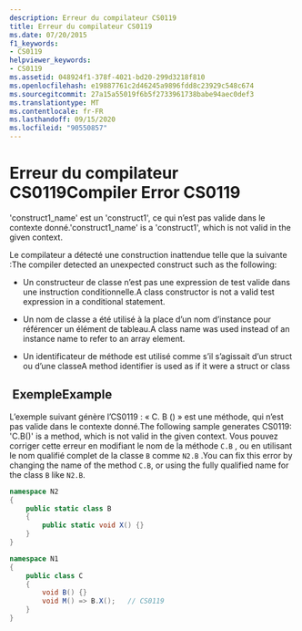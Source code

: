 ```yaml
---
description: Erreur du compilateur CS0119
title: Erreur du compilateur CS0119
ms.date: 07/20/2015
f1_keywords:
- CS0119
helpviewer_keywords:
- CS0119
ms.assetid: 048924f1-378f-4021-bd20-299d3218f810
ms.openlocfilehash: e19887761c2d46245a9896fdd8c23929c548c674
ms.sourcegitcommit: 27a15a55019f6b5f2733961738babe94aec0def3
ms.translationtype: MT
ms.contentlocale: fr-FR
ms.lasthandoff: 09/15/2020
ms.locfileid: "90550857"
---
```

# <a name="compiler-error-cs0119"></a><span data-ttu-id="dfaa8-103">Erreur du compilateur CS0119</span><span class="sxs-lookup"><span data-stu-id="dfaa8-103">Compiler Error CS0119</span></span>
<span data-ttu-id="dfaa8-104">'construct1_name' est un 'construct1', ce qui n’est pas valide dans le contexte donné.</span><span class="sxs-lookup"><span data-stu-id="dfaa8-104">'construct1_name' is a 'construct1', which is not valid in the given context.</span></span>  
  
 <span data-ttu-id="dfaa8-105">Le compilateur a détecté une construction inattendue telle que la suivante :</span><span class="sxs-lookup"><span data-stu-id="dfaa8-105">The compiler detected an unexpected construct such as the following:</span></span>  
  
- <span data-ttu-id="dfaa8-106">Un constructeur de classe n’est pas une expression de test valide dans une instruction conditionnelle.</span><span class="sxs-lookup"><span data-stu-id="dfaa8-106">A class constructor is not a valid test expression in a conditional statement.</span></span>  
  
- <span data-ttu-id="dfaa8-107">Un nom de classe a été utilisé à la place d’un nom d’instance pour référencer un élément de tableau.</span><span class="sxs-lookup"><span data-stu-id="dfaa8-107">A class name was used instead of an instance name to refer to an array element.</span></span>  
  
- <span data-ttu-id="dfaa8-108">Un identificateur de méthode est utilisé comme s’il s’agissait d’un struct ou d’une classe</span><span class="sxs-lookup"><span data-stu-id="dfaa8-108">A method identifier is used as if it were a struct or class</span></span>  
  
## <a name="example"></a><span data-ttu-id="dfaa8-109"> Exemple</span><span class="sxs-lookup"><span data-stu-id="dfaa8-109">Example</span></span>  
 <span data-ttu-id="dfaa8-110">L’exemple suivant génère l’CS0119 : « C. B () » est une méthode, qui n’est pas valide dans le contexte donné.</span><span class="sxs-lookup"><span data-stu-id="dfaa8-110">The following sample generates CS0119: 'C.B()' is a method, which is not valid in the given context.</span></span> <span data-ttu-id="dfaa8-111">Vous pouvez corriger cette erreur en modifiant le nom de la méthode `C.B` , ou en utilisant le nom qualifié complet de la classe `B` comme `N2.B` .</span><span class="sxs-lookup"><span data-stu-id="dfaa8-111">You can fix this error by changing the name of the method `C.B`, or using the fully qualified name for the class `B` like `N2.B`.</span></span>

```csharp
namespace N2
{
    public static class B
    {
        public static void X() {}
    }
}

namespace N1
{
    public class C
    {
        void B() {}
        void M() => B.X();   // CS0119
    }
}
```

